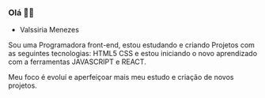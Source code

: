 ### Olá 🧑‍💻
- Valssiria Menezes 

Sou uma Programadora front-end, estou estudando e criando Projetos com as seguintes tecnologias:
HTML5 CSS e estou iniciando o novo aprendizado com a ferramentas JAVASCRIPT e REACT.

Meu foco é evoluí e aperfeiçoar mais meu estudo e criação de novos projetos.



<div>
<img scr="https://user-images.githubusercontent.com/118193249/230701413-d52e2a72-e443-406f-acae-6425a224c595.png"
width:50px;
height:50p; />
  </div>













